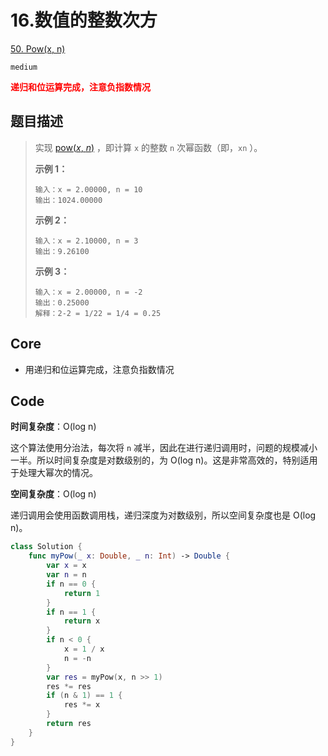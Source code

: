 # 16.数值的整数次方

[50. Pow(x, n)](https://leetcode.cn/problems/powx-n/)

`medium`

**<font color=red>递归和位运算完成，注意负指数情况</font>**

## 题目描述

> 实现 [pow(*x*, *n*)](https://www.cplusplus.com/reference/valarray/pow/) ，即计算 `x` 的整数 `n` 次幂函数（即，`xn` ）。
>
>  
>
> **示例 1：**
>
> ```
> 输入：x = 2.00000, n = 10
> 输出：1024.00000
> ```
>
> **示例 2：**
>
> ```
> 输入：x = 2.10000, n = 3
> 输出：9.26100
> ```
>
> **示例 3：**
>
> ```
> 输入：x = 2.00000, n = -2
> 输出：0.25000
> 解释：2-2 = 1/22 = 1/4 = 0.25 
> ```

## Core

- 用递归和位运算完成，注意负指数情况

## Code

**时间复杂度**：O(log n)

这个算法使用分治法，每次将 `n` 减半，因此在进行递归调用时，问题的规模减小一半。所以时间复杂度是对数级别的，为 O(log n)。这是非常高效的，特别适用于处理大幂次的情况。

**空间复杂度**：O(log n)

递归调用会使用函数调用栈，递归深度为对数级别，所以空间复杂度也是 O(log n)。

```swift
class Solution {
    func myPow(_ x: Double, _ n: Int) -> Double {
        var x = x
        var n = n
        if n == 0 {
            return 1
        }
        if n == 1 {
            return x
        }
        if n < 0 {
            x = 1 / x
            n = -n
        }
        var res = myPow(x, n >> 1)
        res *= res
        if (n & 1) == 1 {
            res *= x
        }
        return res
    }
}
```

